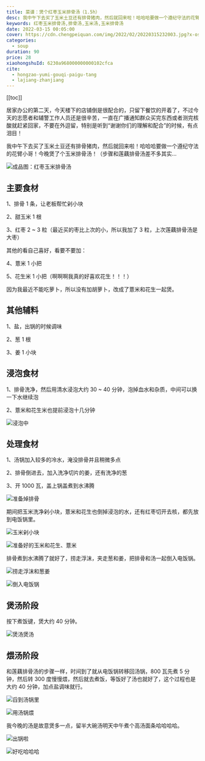```yaml
---
title: 菜谱：煲个红枣玉米排骨汤（1.5h）
desc: 我中午下去买了玉米土豆还有排骨猪肉，然后就回来啦！哈哈哈要做一个遵纪守法的花臂小哥！今晚煲了个玉米排骨汤！（步骤和莲藕排骨汤差不多其实…
keywords: 红枣玉米排骨汤,排骨汤,玉米汤,玉米排骨汤
date: 2022-03-15 00:05:00
cover: https://cdn.chengpeiquan.com/img/2022/02/20220315232003.jpg?x-oss-process=image/interlace,1
categories:
  - soup
duration: 90
price: 28
xiaohongshuId: 6230a968000000000102cfca
cite:
  - hongzao-yumi-gouqi-paigu-tang
  - lajiang-zhanjiang
---
```


[[toc]]

居家办公的第二天，今天楼下的店铺倒是很配合的，只留下餐饮的开着了，不过今天的志愿者和辅警工作人员还是很辛苦，一直在广播通知群众买完东西或者测完核酸就赶紧回家，不要在外逗留，特别是听到“谢谢你们的理解和配合”的时候，有点泪目！

我中午下去买了玉米土豆还有排骨猪肉，然后就回来啦！哈哈哈要做一个遵纪守法的花臂小哥！今晚煲了个玉米排骨汤！（步骤和莲藕排骨汤差不多其实…

![成品图：红枣玉米排骨汤](https://cdn.chengpeiquan.com/img/2022/02/20220315232023.jpg?x-oss-process=image/interlace,1)

## 主要食材

1、排骨 1 条，让老板帮忙剁小块

2、甜玉米 1 根

3、红枣 2 ~ 3 粒（最近买的枣比上次的小，所以我加了 3 粒，上次莲藕排骨汤是大枣）

其他的看自己喜好，看要不要加：

4、薏米 1 小把

5、花生米 1 小把（啊啊啊我真的好喜欢花生！！！）

因为我最近不能吃萝卜，所以没有加胡萝卜，改成了薏米和花生一起煲。

## 其他辅料

1、盐，出锅的时候调味

2、葱 1 根

3、姜 1 小块

## 浸泡食材

1、排骨洗净，然后用清水浸泡大约 30 ~ 40 分钟，泡掉血水和杂质，中间可以换一下水继续泡

2、薏米和花生米也提前浸泡十几分钟

![浸泡中](https://cdn.chengpeiquan.com/img/2022/02/20220315232024.jpg?x-oss-process=image/interlace,1)

## 处理食材

1、汤锅加入较多的冷水，淹没排骨并且稍微多点

2、排骨倒进去，加入洗净切片的姜，还有洗净的葱

3、开 1000 瓦，盖上锅盖煮到水沸腾

![准备焯排骨](https://cdn.chengpeiquan.com/img/2022/02/20220315232012.jpg?x-oss-process=image/interlace,1)

期间把玉米洗净剁小块，薏米和花生也倒掉浸泡的水，还有红枣切开去核，都先放到电饭锅里。

![玉米剁小块](https://cdn.chengpeiquan.com/img/2022/02/20220315232013.jpg?x-oss-process=image/interlace,1)

![准备好的玉米和花生、薏米](https://cdn.chengpeiquan.com/img/2022/02/20220315232015.jpg?x-oss-process=image/interlace,1)

排骨煮到水沸腾了就好了，捞走浮沫，夹走葱和姜，把排骨和汤一起倒入电饭锅。

![捞走浮沫和葱姜](https://cdn.chengpeiquan.com/img/2022/02/20220315232014.jpg?x-oss-process=image/interlace,1)

![倒入电饭锅](https://cdn.chengpeiquan.com/img/2022/02/20220315232016.jpg?x-oss-process=image/interlace,1)

## 煲汤阶段

按下煮饭键，煲大约 40 分钟。

![煲汤煲汤](https://cdn.chengpeiquan.com/img/2022/02/20220315232017.jpg?x-oss-process=image/interlace,1)

## 煨汤阶段

和莲藕排骨汤的步骤一样，时间到了就从电饭锅转移回汤锅，800 瓦先煮 5 分钟，然后转 300 度慢慢煨，然后就去煮饭，等饭好了汤也就好了，这个过程也是大约 40 分钟，加点盐调味就行。

![舀到汤锅里](https://cdn.chengpeiquan.com/img/2022/02/20220315232018.jpg?x-oss-process=image/interlace,1)

![用汤锅煨](https://cdn.chengpeiquan.com/img/2022/02/20220315232020.jpg?x-oss-process=image/interlace,1)

我今晚的汤是故意煲多一点，留半大碗汤明天中午煮个高汤面条哈哈哈哈。

![出锅啦](https://cdn.chengpeiquan.com/img/2022/02/20220315232021.jpg?x-oss-process=image/interlace,1)

![好吃哈哈哈](https://cdn.chengpeiquan.com/img/2022/02/20220315232022.jpg?x-oss-process=image/interlace,1)
